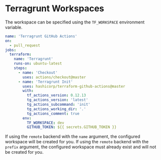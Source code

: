 # Terragrunt Workspaces

The workspace can be specified using the `TF_WORKSPACE` environment variable.

```yaml
name: 'Terragrunt GitHub Actions'
on:
  - pull_request
jobs:
  terraform:
    name: 'Terragrunt'
    runs-on: ubuntu-latest
    steps:
      - name: 'Checkout'
        uses: actions/checkout@master
      - name: 'Terragrunt Init'
        uses: hashicorp/terraform-github-actions@master
        with:
          tf_actions_version: 0.12.13
          tg_actions_version: 'latest'
          tg_actions_subcommand: 'init'
          tg_actions_working_dir: '.'
          tg_actions_comment: true
        env:
          TF_WORKSPACE: dev
          GITHUB_TOKEN: ${{ secrets.GITHUB_TOKEN }}
```

If using the `remote` backend with the `name` argument, the configured workspace will be created for you. If using the `remote` backend with the `prefix` argument, the configured workspace must already exist and will not be created for you.
